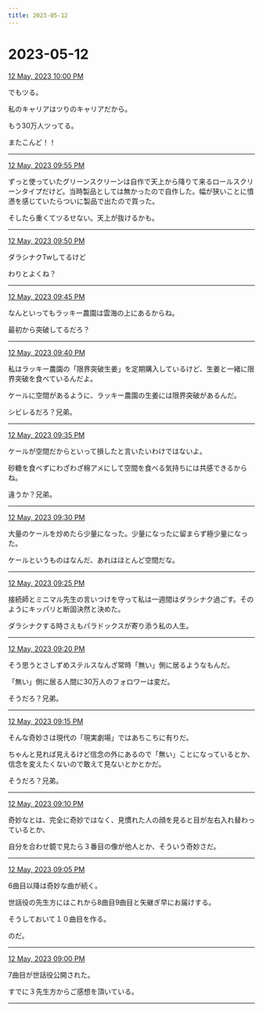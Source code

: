 ```yaml
---
title: 2023-05-12
---
```

# 2023-05-12

[12 May, 2023 10:00 PM](https://twitter.com/hirasawa/status/1657007725669384192#m)

でもツる。  
  
私のキャリアはツりのキャリアだから。  
  
もう30万人ツってる。  
  
またこんど！！

---

[12 May, 2023 09:55 PM](https://twitter.com/hirasawa/status/1657006459358674944#m)

ずっと使っていたグリーンスクリーンは自作で天上から降りて来るロールスクリーンタイプだけど。当時製品としては無かったので自作した。幅が狭いことに憤懣を感じていたらついに製品で出たので買った。  
  
そしたら重くてツるせない。天上が抜けるかも。

---

[12 May, 2023 09:50 PM](https://twitter.com/hirasawa/status/1657005200966844417#m)

ダラシナクTwしてるけど  
  
わりとよくね？

---

[12 May, 2023 09:45 PM](https://twitter.com/hirasawa/status/1657003942797250562#m)

なんといってもラッキー農園は雲海の上にあるからね。  
  
最初から突破してるだろ？

---

[12 May, 2023 09:40 PM](https://twitter.com/hirasawa/status/1657002684514435073#m)

私はラッキー農園の「限界突破生姜」を定期購入しているけど、生姜と一緒に限界突破を食べているんだよ。  
  
ケールに空間があるように、ラッキー農園の生姜には限界突破があるんだ。  
  
シビレるだろ？兄弟。

---

[12 May, 2023 09:35 PM](https://twitter.com/hirasawa/status/1657001426298470400#m)

ケールが空間だからといって損したと言いたいわけではないよ。  
  
砂糖を食べずにわざわざ棉アメにして空間を食べる気持ちには共感できるからね。  
  
違うか？兄弟。

---

[12 May, 2023 09:30 PM](https://twitter.com/hirasawa/status/1657000170788200449#m)

大量のケールを炒めたら少量になった。少量になったに留まらず極少量になった。  
  
ケールというものはなんだ、あれはほとんど空間だな。

---

[12 May, 2023 09:25 PM](https://twitter.com/hirasawa/status/1656998909724729344#m)

接続師とミニマル先生の言いつけを守って私は一週間はダラシナク過ごす。そのようにキッパリと断固決然と決めた。  
  
ダラシナクする時さえもパラドックスが寄り添う私の人生。

---

[12 May, 2023 09:20 PM](https://twitter.com/hirasawa/status/1656997652028956673#m)

そう思うとさしずめステルスなんざ常時「無い」側に居るようなもんだ。  
  
「無い」側に居る人間に30万人のフォロワーは変だ。  
  
そうだろ？兄弟。

---

[12 May, 2023 09:15 PM](https://twitter.com/hirasawa/status/1656996392995549185#m)

そんな奇妙さは現代の「現実劇場」ではあちこちに有りだ。  
  
ちゃんと見れば見えるけど信念の外にあるので「無い」ことになっているとか、信念を変えたくないので敢えて見ないとかとかだ。  
  
そうだろ？兄弟。

---

[12 May, 2023 09:10 PM](https://twitter.com/hirasawa/status/1656995134649540612#m)

奇妙なとは、完全に奇妙ではなく、見慣れた人の顔を見ると目が左右入れ替わっているとか、  
  
自分を合わせ鏡で見たら３番目の像が他人とか、そういう奇妙さだ。

---

[12 May, 2023 09:05 PM](https://twitter.com/hirasawa/status/1656993877109395461#m)

6曲目以降は奇妙な曲が続く。  
  
世話役の先生方にはこれから8曲目9曲目と矢継ぎ早にお届けする。  
  
そうしておいて１０曲目を作る。  
  
のだ。

---

[12 May, 2023 09:00 PM](https://twitter.com/hirasawa/status/1656992621305159681#m)

7曲目が世話役公開された。  
  
すでに３先生方からご感想を頂いている。

---

